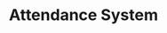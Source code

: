 ---
permalink: /projects/Attendance-System
layout: project
dynamic_assets:
  files:
   - project.css
   - slideshow.js

title: Attendance System
image: /assets/img/Projects/ATS/ATS.jpg
description: NodeMCU based RFID attendance marking system that marks and stores student attendance on an SQL server using PHP.

icons:
  - Arduino
  - PHP
  - MySQL
repositories:
  - name: NodeMCU-Attendance-system
best: 6
---